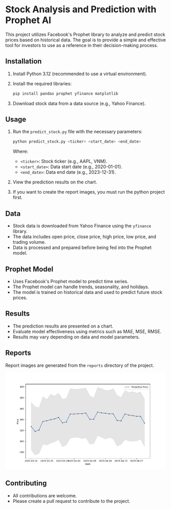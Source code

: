 # Stock Analysis and Prediction with Prophet AI

This project utilizes Facebook's Prophet library to analyze and predict stock prices based on historical data. The goal is to provide a simple and effective tool for investors to use as a reference in their decision-making process.

## Installation

1.  Install Python 3.12 (recommended to use a virtual environment).

2.  Install the required libraries:

    ```bash
    pip install pandas prophet yfinance matplotlib
    ```

3.  Download stock data from a data source (e.g., Yahoo Finance).

## Usage

1.  Run the `predict_stock.py` file with the necessary parameters:

    ```bash
    python predict_stock.py <ticker> <start_date> <end_date>
    ```

    Where:
    * `<ticker>`: Stock ticker (e.g., AAPL, VNM).
    * `<start_date>`: Data start date (e.g., 2020-01-01).
    * `<end_date>`: Data end date (e.g., 2023-12-31).

2.  View the prediction results on the chart.
3. If you want to create the report images, you must run the python project first.

## Data

* Stock data is downloaded from Yahoo Finance using the `yfinance` library.
* The data includes open price, close price, high price, low price, and trading volume.
* Data is processed and prepared before being fed into the Prophet model.

## Prophet Model

* Uses Facebook's Prophet model to predict time series.
* The Prophet model can handle trends, seasonality, and holidays.
* The model is trained on historical data and used to predict future stock prices.

## Results

* The prediction results are presented on a chart.
* Evaluate model effectiveness using metrics such as MAE, MSE, RMSE.
* Results may vary depending on data and model parameters.

## Reports

Report images are generated from the `reports` directory of the project.

![Stock Price Prediction Chart](stock_prediction_TSLA.png)

## Contributing

* All contributions are welcome.
* Please create a pull request to contribute to the project.
